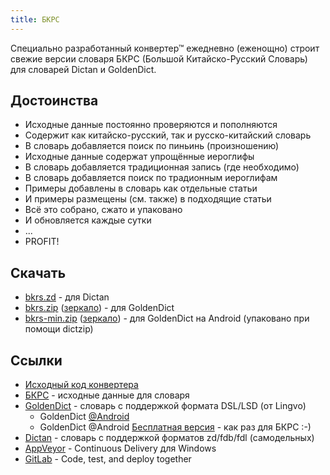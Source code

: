 ```yaml
---
title: БКРС
---
```

Специально разработанный конвертер&trade; ежедневно (еженощно)
строит свежие версии словаря БКРС
(Большой Китайско-Русский Словарь)
для словарей Dictan и GoldenDict.

## Достоинства

  * Исходные данные постоянно проверяются и пополняются
  * Содержит как китайско-русский, так и русско-китайский словарь
  * В словарь добавляется поиск по пиньинь (произношению)
  * Исходные данные содержат упрощённые иероглифы
  * В словарь добавляется традиционная запись (где необходимо)
  * В словарь добавляется поиск по традионным иероглифам
  * Примеры добавлены в словарь как отдельные статьи
  * И примеры размещены (см. также) в подходящие статьи
  * Всё это собрано, сжато и упаковано
  * И обновляется каждые сутки
  * ...
  * PROFIT!

## Скачать
  * [bkrs.zd](https://ci.appveyor.com/api/projects/ukoloff/bkrs/artifacts/bkrs.zd) -
    для Dictan
  * [bkrs.zip](https://ci.appveyor.com/api/projects/ukoloff/bkrs/artifacts/bkrs.zip)
    ([зеркало](http://ukoloff.gitlab.io/bkrs/bkrs.zip)) - для GoldenDict
  * [bkrs-min.zip](https://ci.appveyor.com/api/projects/ukoloff/bkrs/artifacts/bkrs-min.zip)
    ([зеркало](http://ukoloff.gitlab.io/bkrs/bkrs-min.zip)) - для
    GoldenDict на Android (упаковано при помощи dictzip)

## Ссылки

  * [Исходный код конвертера](https://github.com/ukoloff/bkrs)
  * [БКРС](http://bkrs.info/) - исходные данные для словаря
  * [GoldenDict](http://goldendict.org/) -  словарь с поддержкой формата DSL/LSD (от Lingvo)
    + GoldenDict [@Android](https://play.google.com/store/apps/details?id=mobi.goldendict.android)
    + GoldenDict @Android [Бесплатная версия](https://play.google.com/store/apps/details?id=mobi.goldendict.android.free) - как раз для БКРС :-)
  * [Dictan](http://www.softex.info/) - словарь с поддержкой форматов zd/fdb/fdl (самодельных)
  * [AppVeyor](http://www.appveyor.com/) - Continuous Delivery для Windows
  * [GitLab](https://gitlab.com/) - Code, test, and deploy together
